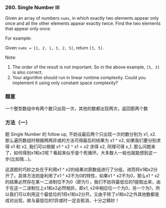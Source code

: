 ### 260\. Single Number III

Given an array of numbers `nums`, in which exactly two elements appear only once and all the other elements appear exactly twice. Find the two elements that appear only once.

For example:

Given `nums = [1, 2, 1, 3, 2, 5]`, return `[3, 5]`.

Note:

1. The order of the result is not important. So in the above example, `[5, 3]` is also correct.
2. Your algorithm should run in linear runtime complexity. Could you implement it using only constant space complexity?

### 题意
一个整型数组中有两个数只出现一次，其他的数都出现两次，返回那两个数

### 方法（一）
题 Single Number 的 follow up, 不妨设最后两个只出现一次的数分别为 x1, x2. 那么遍历数组时根据两两异或的方法可得最后的结果为 x1 ^ x2, 如果我们要分别求得 x1 和 x2, 我们可以根据 x1 ^ x2 ^ x1 = x2 求得 x2, 同理可得 x_1. 那么问题来了，如何得到x1和x2呢？看起来似乎是个死循环。大多数人一般也就能想到这一步(比如我...)。  

这道题的巧妙之处在于利用x1 ^ x2的结果对原数组进行了分组，进而将x1和x2分开了。具体方法则是利用了x1 ^ x2不为0的特性，如果x1 ^ x2不为0，那么x1 ^ x2的结果必然存在某一二进制位不为0（即为1），我们不妨将最低位的1提取出来，由于在这一二进制位上x1和x2必然相异，即x1, x2中相应位一个为0，另一个为1，所以我们可以利用这个最低位的1将x1和x2分开。又由于除了x1和x2之外其他数都是成对出现，故与最低位的1异或时一定会抵消，十分之精妙！